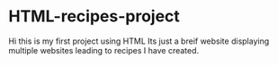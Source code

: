 # HTML-recipes-project
Hi this is my first project using HTML
Its just a breif website displaying multiple websites leading to recipes I have created.
